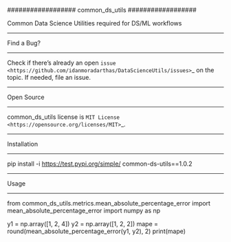 ##################
common_ds_utils
##################

Common Data Science Utilities required for DS/ML workflows

***********
Find a Bug?
***********
Check if there’s already an open `issue <https://github.com/idanmoradarthas/DataScienceUtils/issues>`_ on the topic. If
needed, file an issue.

***********
Open Source
***********
common_ds_utils license is `MIT License <https://opensource.org/licenses/MIT>`_.

******************
Installation
******************
pip install -i https://test.pypi.org/simple/ common-ds-utils==1.0.2

******************
Usage
******************

from common_ds_utils.metrics.mean_absolute_percentage_error import mean_absolute_percentage_error
import numpy as np

y1 = np.array([1, 2, 4])
y2 = np.array([1, 2, 2])
mape = round(mean_absolute_percentage_error(y1, y2), 2)
print(mape)
